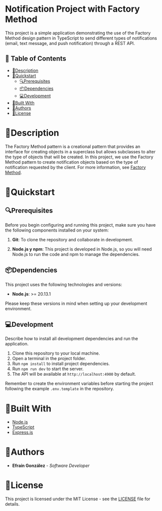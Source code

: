 # Notification Project with Factory Method

This project is a simple application demonstrating the use of the Factory Method design pattern in TypeScript to send different types of notifications (email, text message, and push notification) through a REST API.

## 📄 Table of Contents

- [📖Description](#📖description)
- [🚀Quickstart](#🚀quickstart)
    - [🔍Prerequisites](#🔍prerequisites)
    - [📦Dependencies](#📦dependencies)
    - [💻Development](#💻development)
- [🔧Built With](#🔧built-with)
- [👥Authors](#👥authors)
- [📜License](#📜license)

# 📖Description
The Factory Method pattern is a creational pattern that provides an interface for creating objects in a superclass but allows subclasses to alter the type of objects that will be created. In this project, we use the Factory Method pattern to create notification objects based on the type of notification requested by the client. For more information, see [Factory Method](https://refactoring.guru/design-patterns/factory-method).

# 🚀Quickstart

## 🔍Prerequisites

Before you begin configuring and running this project, make sure you have the following components installed on your system:

1. **Git**: To clone the repository and collaborate in development.

2. **Node.js y npm**: This project is developed in Node.js, so you will need Node.js to run the code and npm to manage the dependencies.

## 📦Dependencies

This project uses the following technologies and versions:

- **Node.js**: >= 20.13.1

Please keep these versions in mind when setting up your development environment.

## 💻Development

Describe how to install all development dependencies and run the application.

1. Clone this repository to your local machine.
2. Open a terminal in the project folder.
3. Run `npm install` to install project dependencies.
4. Run `npm run dev` to start the server.
5. The API will be available at `http://localhost:4900` by default.

Remember to create the environment variables before starting the project following the example `.env.template` in the repository.

# 🔧Built With

* [Node.js](https://nodejs.org/es)
* [TypeScript](https://www.typescriptlang.org/)
* [Express.js](https://expressjs.com/es/)

# 👥Authors

* **Efraín González** - *Software Developer*

# 📜License

This project is licensed under the MIT License - see the [LICENSE](LICENSE) file for details.